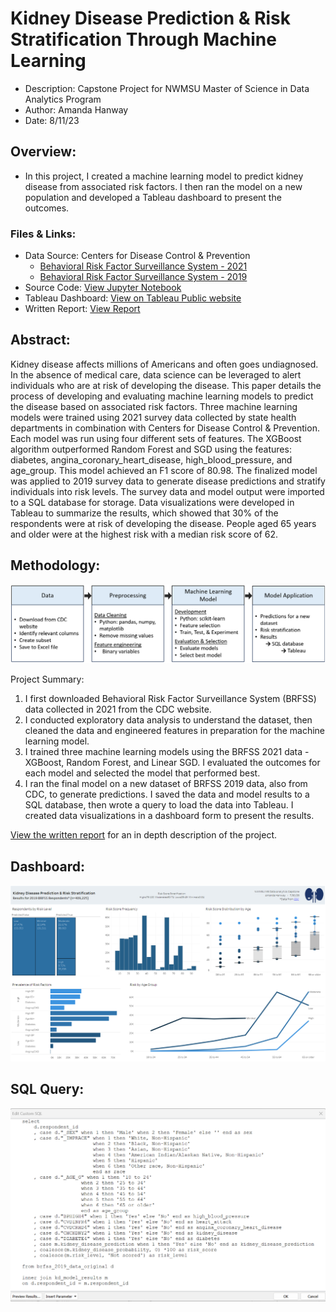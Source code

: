 # Kidney Disease Prediction & Risk Stratification Through Machine Learning  
- Description: Capstone Project for NWMSU Master of Science in Data Analytics Program
- Author: Amanda Hanway
- Date: 8/11/23

## Overview: 
- In this project, I created a machine learning model to predict kidney disease from associated risk factors. I then ran the model on a new population and developed a Tableau dashboard to present the outcomes.  

### Files & Links:  
- Data Source: Centers for Disease Control & Prevention  
    - [Behavioral Risk Factor Surveillance System - 2021](https://www.cdc.gov/brfss/annual_data/annual_2021.html)
    - [Behavioral Risk Factor Surveillance System - 2019](https://www.cdc.gov/brfss/annual_data/annual_2019.html)
- Source Code: [View Jupyter Notebook](https://github.com/mandi1120/kidney_disease_prediction/blob/main/Capstone.ipynb)
- Tableau Dashboard: [View on Tableau Public website](https://public.tableau.com/app/profile/amanda.hanway/viz/BRFSS2019KidneyDiseasePredictions/Dashboard)
- Written Report: [View Report](https://github.com/mandi1120/kidney_disease_prediction/blob/main/Capstone_Project_Report.pdf)

## Abstract:  
Kidney disease affects millions of Americans and often goes undiagnosed. In the absence of medical care, data science can be leveraged to alert individuals who are at risk of developing the disease. This paper details the process of developing and evaluating machine learning models to predict the disease based on associated risk factors. Three machine learning models were trained using 2021 survey data collected by state health departments in combination with Centers for Disease Control & Prevention. Each model was run using four different sets of features. The XGBoost algorithm outperformed Random Forest and SGD using the features: diabetes, angina_coronary_heart_disease, high_blood_pressure, and age_group. This model achieved an F1 score of 80.98. The finalized model was applied to 2019 survey data to generate disease predictions and stratify individuals into risk levels. The survey data and model output were imported to a SQL database for storage. Data visualizations were developed in Tableau to summarize the results, which showed that 30% of the respondents were at risk of developing the disease. People aged 65 years and older were at the highest risk with a median risk score of 62.

## Methodology:
<img src="https://github.com/mandi1120/kidney_disease_prediction/blob/main/images/methodology.png?raw=true" name="methodology">

Project Summary:  
1. I first downloaded Behavioral Risk Factor Surveillance System (BRFSS) data collected in 2021 from the CDC website.  
2. I conducted exploratory data analysis to understand the dataset, then cleaned the data and engineered features in preparation for the machine learning model.  
3. I trained three machine learning models using the BRFSS 2021 data - XGBoost, Random Forest, and Linear SGD. I evaluated the outcomes for each model and selected the model that performed best.   
4. I ran the final model on a new dataset of BRFSS 2019 data, also from CDC, to generate predictions. I saved the data and model results to a SQL database, then wrote a query to load the data into Tableau. I created data visualizations in a dashboard form to present the results.   

[View the written report](https://github.com/mandi1120/kidney_disease_prediction/blob/main/Capstone_Project_Report.pdf) for an in depth description of the project.

## Dashboard:
<img src="https://github.com/mandi1120/kidney_disease_prediction/blob/main/images/dashboard.png?raw=true" name="dashboard">

## SQL Query: 
<img src="https://github.com/mandi1120/kidney_disease_prediction/blob/main/images/sql.png?raw=true" name="sql">



<br/>  
<br/>  
<br/>  
<br/>  
<br/>  
<br/>
